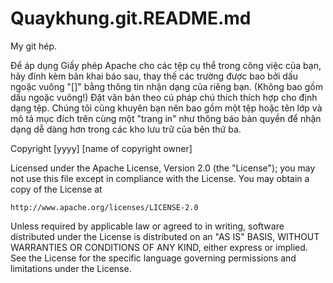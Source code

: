 # Quaykhung.git.README.md
My git
hép.

Để áp dụng Giấy phép Apache cho các tệp cụ thể trong công việc của bạn, hãy đính kèm bản khai báo sau, thay thế các trường được bao bởi dấu ngoặc vuông "[]" bằng thông tin nhận dạng của riêng bạn. (Không bao gồm dấu ngoặc vuông!) Đặt văn bản theo cú pháp chú thích thích hợp cho định dạng tệp. Chúng tôi cũng khuyên bạn nên bao gồm một tệp hoặc tên lớp và mô tả mục đích trên cùng một "trang in" như thông báo bản quyền để nhận dạng dễ dàng hơn trong các kho lưu trữ của bên thứ ba.

Copyright [yyyy] [name of copyright owner]

Licensed under the Apache License, Version 2.0 (the "License");
you may not use this file except in compliance with the License.
You may obtain a copy of the License at

    http://www.apache.org/licenses/LICENSE-2.0

Unless required by applicable law or agreed to in writing, software
distributed under the License is distributed on an "AS IS" BASIS,
WITHOUT WARRANTIES OR CONDITIONS OF ANY KIND, either express or implied.
See the License for the specific language governing permissions and
limitations under the License.
